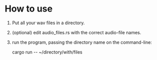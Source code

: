 # How to use

1. Put all your wav files in a directory.
2. (optional) edit audio_files.rs with the correct audio-file names.
3. run the program, passing the directory name on the command-line:

    cargo run -- ~/directory/with/files

